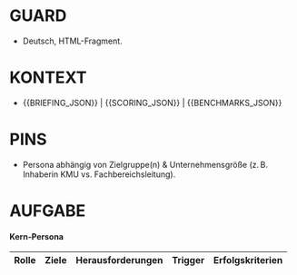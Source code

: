 # GUARD
- Deutsch, HTML-Fragment.

# KONTEXT
- {{BRIEFING_JSON}} | {{SCORING_JSON}} | {{BENCHMARKS_JSON}}

# PINS
- Persona abhängig von Zielgruppe(n) & Unternehmensgröße (z. B. Inhaberin KMU vs. Fachbereichsleitung).

# AUFGABE
<h4>Kern‑Persona</h4>
<table>
  <thead>
    <tr><th>Rolle</th><th>Ziele</th><th>Herausforderungen</th><th>Trigger</th><th>Erfolgskriterien</th></tr>
  </thead>
  <tbody></tbody>
</table>
